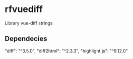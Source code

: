 # rfvuediff
Library vue-diff strings

## Dependecies 

"diff": "^3.5.0",
"diff2html": "^2.3.3",
 "highlight.js": "^9.12.0"
